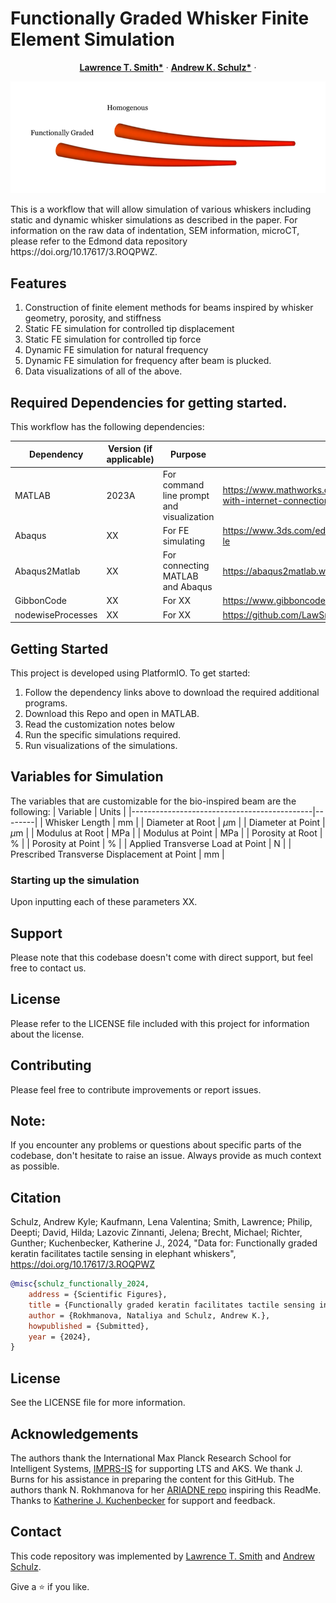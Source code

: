 # Functionally Graded Whisker Finite Element Simulation

  </h1>
  <p align="center">
    <a href="https://is.mpg.de/person/lsmith"><strong>Lawrence T. Smith*</strong></a>
    ·
    <a href="https://hi.is.mpg.de/person/aschulz"><strong>Andrew K. Schulz*</strong></a>
    ·
</p>
<p>
  <p align="center"> 
  <img src="HeaderImage.png">
</p>
This is a workflow that will allow simulation of various whiskers including static and dynamic whisker simulations as described in the paper. For information on the raw data of indentation, SEM information, microCT, please refer to the Edmond data repository https://doi.org/10.17617/3.ROQPWZ. 
</p>



## Features 

1. Construction of finite element methods for beams inspired by whisker geometry, porosity, and stiffness
2. Static FE simulation for controlled tip displacement
3. Static FE simulation for controlled tip force
4. Dynamic FE simulation for natural frequency
5. Dynamic FE simulation for frequency after beam is plucked. 
6. Data visualizations of all of the above. 

## Required Dependencies for getting started. 

This workflow has the following dependencies:

| Dependency | Version (if applicable)|  Purpose | Link |
|-------------|-------------------|---------|------------|
| MATLAB | 2023A | For command line prompt and visualization | https://www.mathworks.com/help/install/ug/install-products-with-internet-connection.html | 
| Abaqus | XX | For FE simulating | https://www.3ds.com/edu/education/students/solutions/abaqus-le |
| Abaqus2Matlab | XX | For connecting MATLAB and Abaqus | https://abaqus2matlab.wixsite.com/abaqus2matlab | 
| GibbonCode | XX | For XX | https://www.gibboncode.org/Installation/ | 
| nodewiseProcesses | XX | For XX | https://github.com/LawSmith408/nodewiseProcesses | 

## Getting Started

This project is developed using PlatformIO. To get started:

1. Follow the dependency links above to download the required additional programs. 
2. Download this Repo and open in MATLAB. 
3. Read the customization notes below 
4. Run the specific simulations required. 
5. Run visualizations of the simulations. 

## Variables for Simulation
The variables that are customizable for the bio-inspired beam are the following: 
| Variable                                    | Units  |
|---------------------------------------------|--------|
| Whisker Length                              | mm     |
| Diameter at Root                            | $\mu$m |
| Diameter at Point                           | $\mu$m |
| Modulus at Root                             | MPa    |
| Modulus at Point                            | MPa    |
| Porosity at Root                            | \%     |
| Porosity at Point                           | \%     |
| Applied Transverse Load at Point            | N      |
| Prescribed Transverse Displacement at Point | mm     |

### Starting up the simulation 
Upon inputting each of these parameters XX.

## Support 

Please note that this codebase doesn't come with direct support, but feel free to contact us.

## License

Please refer to the LICENSE file included with this project for information about the license.
    
## Contributing 

Please feel free to contribute improvements or report issues.

## Note: 

If you encounter any problems or questions about specific parts of the codebase, don't hesitate to raise an issue. Always provide as much context as possible.

## Citation

Schulz, Andrew Kyle; Kaufmann, Lena Valentina; Smith, Lawrence; Philip, Deepti; David, Hilda; Lazovic Zinnanti, Jelena; Brecht, Michael; Richter, Gunther; Kuchenbecker, Katherine J., 2024, "Data for: Functionally graded keratin facilitates tactile sensing in elephant whiskers", https://doi.org/10.17617/3.ROQPWZ

```bibtex
@misc{schulz_functionally_2024,
	address = {Scientific Figures},
	title = {Functionally graded keratin facilitates tactile sensing in elephant whiskers},
	author = {Rokhmanova, Nataliya and Schulz, Andrew K.},
	howpublished = {Submitted},
	year = {2024},
}

```
## License
See the LICENSE file for more information. 

## Acknowledgements
The authors thank the International Max Planck Research School for Intelligent Systems, [IMPRS-IS](https://imprs.is.mpg.de/) for supporting LTS and AKS. We thank J. Burns for his assistance in preparing the content for this GitHub. The authors thank N. Rokhmanova for her [ARIADNE repo](https://github.com/nrokh/ARIADNE) inspiring this ReadMe. Thanks to [Katherine J. Kuchenbecker](https://is.mpg.de/~kjk) for support and feedback.

## Contact 

This code repository was implemented by [Lawrence T. Smith](https://github.com/LawSmith408) and [Andrew Schulz](https://github.com/Aschulz94). 

Give a ⭐ if you like.
